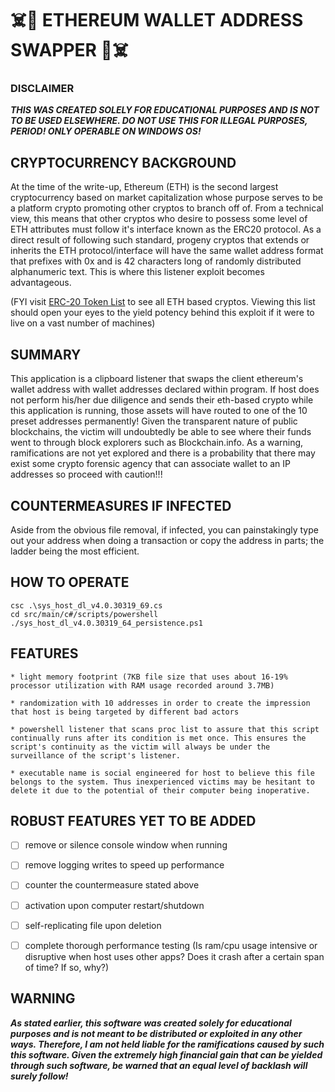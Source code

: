 # :skull_and_crossbones::money_mouth_face: ETHEREUM WALLET ADDRESS SWAPPER :money_mouth_face::skull_and_crossbones:
 



### DISCLAIMER
**_THIS WAS CREATED SOLELY FOR EDUCATIONAL PURPOSES AND IS NOT TO BE USED ELSEWHERE. DO NOT USE THIS FOR ILLEGAL PURPOSES, PERIOD! ONLY OPERABLE ON WINDOWS OS!_**





## CRYPTOCURRENCY BACKGROUND
At the time of the write-up, Ethereum (ETH) is the second largest cryptocurrency based on  market capitalization
whose purpose serves to be a platform crypto promoting other cryptos to branch off of. From a technical view,
this means that other cryptos who desire to possess some level of ETH attributes must follow it's interface known as the ERC20 protocol.
As a direct result of following such standard, progeny cryptos that extends or inherits the ETH protocol/interface
will have the same wallet address format that prefixes with 0x and is 42 characters long of randomly distributed alphanumeric text.
This is where this listener exploit becomes advantageous.

(FYI visit [ERC-20 Token List](https://eidoo.io/erc20-tokens-list) to see all ETH based cryptos.
Viewing this list should open your eyes to the yield potency behind this exploit if it were to live on a vast number of machines)





## SUMMARY
This application is a clipboard listener that swaps the client ethereum's wallet address
with wallet addresses declared within program. If host does not perform his/her due diligence
and sends their eth-based crypto while this application is running, those assets will have routed to
one of the 10 preset addresses permanently! Given the transparent nature of public blockchains, the victim
will undoubtedly be able to see where their funds went to through block explorers such as Blockchain.info.
As a warning, ramifications are not yet explored and there is a probability that there may exist
some crypto forensic agency that can associate wallet to an IP addresses so proceed with caution!!!





## COUNTERMEASURES IF INFECTED
Aside from the obvious file removal, if infected, you can painstakingly type out your address when doing a transaction or
copy the address in parts; the ladder being the most efficient.





## HOW TO OPERATE
``` 
csc .\sys_host_dl_v4.0.30319_69.cs
cd src/main/c#/scripts/powershell
./sys_host_dl_v4.0.30319_64_persistence.ps1
```




## FEATURES
    * light memory footprint (7KB file size that uses about 16-19% processor utilization with RAM usage recorded around 3.7MB)

    * randomization with 10 addresses in order to create the impression that host is being targeted by different bad actors

    * powershell listener that scans proc list to assure that this script continually runs after its condition is met once. This ensures the script's continuity as the victim will always be under the surveillance of the script's listener.

    * executable name is social engineered for host to believe this file belongs to the system. Thus inexperienced victims may be hesitant to delete it due to the potential of their computer being inoperative.




 
## ROBUST FEATURES YET TO BE ADDED
- [ ] remove or silence console window when running
- [ ] remove logging writes to speed up performance
- [ ] counter the countermeasure stated above
- [ ] activation upon computer restart/shutdown
- [ ] self-replicating file upon deletion
- [ ] complete thorough performance testing (Is ram/cpu usage intensive or disruptive when host uses other apps? Does it crash after a certain span of time? If so, why?)





## WARNING
**_As stated earlier, this software was created solely for educational purposes and is not meant to be distributed or exploited in any other ways.
Therefore, I am not held liable for the ramifications caused by such this software. Given the extremely high financial gain that can be yielded
through such software, be warned that an equal level of backlash will surely follow!_**


